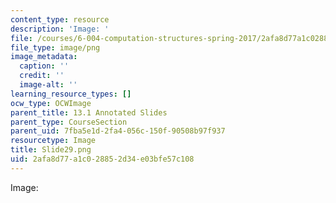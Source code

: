 ```yaml
---
content_type: resource
description: 'Image: '
file: /courses/6-004-computation-structures-spring-2017/2afa8d77a1c028852d34e03bfe57c108_Slide29.png
file_type: image/png
image_metadata:
  caption: ''
  credit: ''
  image-alt: ''
learning_resource_types: []
ocw_type: OCWImage
parent_title: 13.1 Annotated Slides
parent_type: CourseSection
parent_uid: 7fba5e1d-2fa4-056c-150f-90508b97f937
resourcetype: Image
title: Slide29.png
uid: 2afa8d77-a1c0-2885-2d34-e03bfe57c108
---
```

Image: 

